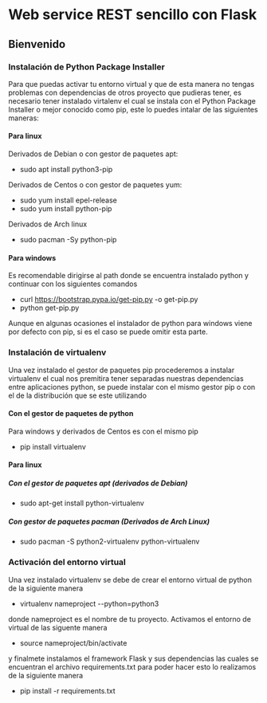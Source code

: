 # Web service REST sencillo con Flask

## Bienvenido

### Instalación de Python Package Installer

Para que puedas activar tu entorno virtual y que de esta manera no tengas problemas con dependencias de otros proyecto que pudieras tener, es necesario tener instalado virtalenv el cual se instala con el Python Package Installer o mejor conocido como pip, este lo puedes intalar de las siguientes maneras:

#### Para linux

Derivados de Debian o con gestor de paquetes apt:

- sudo apt install python3-pip

Derivados de Centos o con gestor de paquetes yum:

- sudo yum install epel-release
- sudo yum install python-pip

Derivados de Arch linux

- sudo pacman -Sy python-pip

#### Para windows

Es recomendable dirigirse al path donde se encuentra instalado python y continuar con los siguientes comandos

- curl https://bootstrap.pypa.io/get-pip.py -o get-pip.py
- python get-pip.py

Aunque en algunas ocasiones el instalador de python para windows viene por defecto con pip, si es el caso se puede omitir esta parte.

### Instalación de virtualenv

Una vez instalado el gestor de paquetes pip procederemos a instalar virtualenv el cual nos premitira tener separadas nuestras dependencias entre aplicaciones python, se puede instalar con el mismo gestor pip o con el de la distribución que se este utilizando

#### Con el gestor de paquetes de python

Para windows y derivados de Centos es con el mismo pip

- pip install virtualenv

#### Para linux

##### Con el gestor de paquetes apt (derivados de Debian)

- sudo apt-get install python-virtualenv

##### Con gestor de paquetes pacman (Derivados de Arch Linux)

- sudo pacman -S python2-virtualenv python-virtualenv

### Activación del entorno virtual

Una vez instalado virtualenv se debe de crear el entorno virtual de python de la siguiente manera

- virtualenv nameproject --python=python3

donde nameproject es el nombre de tu proyecto. Activamos el entorno de virtual de las siguente manera

- source nameproject/bin/activate

y finalmete instalamos el framework Flask y sus dependencias las cuales se encuentran el archivo requirements.txt para poder hacer esto lo realizamos de la siguiente manera

- pip install -r requirements.txt

